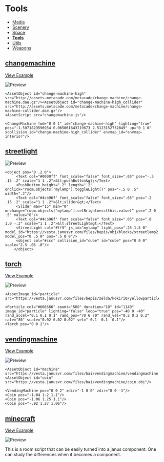 # Tools

- [Media](https://github.com/madjin/janus-custom-components/blob/master/media/index.md)
- [Scenery](https://github.com/madjin/janus-custom-components/blob/master/scenery/index.md)
- [Space](https://github.com/madjin/janus-custom-components/blob/master/space/index.md)
- [**Tools**](https://github.com/madjin/janus-custom-components/blob/master/tools/index.md)
- [Utils](https://github.com/madjin/janus-custom-components/blob/master/utils/index.md)
- [Weapons](https://github.com/madjin/janus-custom-components/blob/master/weapons/index.md)

## [changemachine](https://github.com/madjin/janus-custom-components/blob/master/tools/changemachine/changemachine.js)

[View Example](https://www.metacade.com)

![Preview](https://i.imgur.com/Mdfhf3d.jpg)

```
<AssetObject id="change-machine-high" src="http://assets.metacade.com/metacade/change-machine/change-machine.dae.gz"/><AssetObject id="change-machine-high_collider" src="http://assets.metacade.com/metacade/change-machine/change-machine-collider.dae.gz"/>
<AssetScript src="changemachine.js"/>

<ChangeMachine fwd="0 0 1" id="change-machine-high" lighting="true" pos="-1.5071823596954 0.065061643719673 2.5123152732849" up="0 1 0" xcollision_id="change-machine-high_collider" envmap_id="envmap-interior"/>
```

## [streetlight](https://github.com/madjin/janus-custom-components/blob/master/tools/streetlight/streetlight.js)

![Preview](https://i.imgur.com/NMjft9V.jpg)

```
<object pos="0 .2 0">
     <Text col="#0000ff" font_scale="false" font_size=".05" pos="-.5 .15 .2" scale="1 1 .2">&lt;pushButton&gt;</Text>
     <PushButton height=".2" length=".2" onclick="room.objects['mylamp'].toggleLight()" pos="-.5 0 .5" width=".2"/>
     <Text col="#4cb96f" font_scale="false" font_size=".05" pos=".2 .15 .2" scale="1 1 .2">&lt;slider&gt;</Text>
     <Slider max="15" min="0" onchange="room.objects['mylamp'].setBrightness(this.value)" pos=".2 0 .5" value="8"/>
     <Text col="#4cb96f" font_scale="false" font_size=".05" pos=".8 1.0 -.2" scale="1 1 .2">&lt;streetLight&gt;</Text>
     <StreetLight col="#ff5" js_id="mylamp" light_pos=".25 1.5 0" model_id="https://vesta.janusvr.com/files/bepis/obj/blocks/streetlamp2.obj.gz" model_pos="0 .5 0" pos=".5 0 0"/>
     <object col="#ccc" collision_id="cube" id="cube" pos="0 0 0" scale="2.5 .05 .8"/>
    </object>
```

## [torch](https://github.com/madjin/janus-custom-components/blob/master/tools/torch/torch.js)

[View Example](https://vesta.janusvr.com/bai/minecraft-torch-test)

![Preview](https://i.imgur.com/VqfQmC1g.jpg)

```
<AssetImage id="particle" src="https://vesta.janusvr.com/files/bepis/zelda/kokiri0/yellowparticle.png"/>

<Particle col="#666666" count="500" duration="10" id="1140" image_id="particle" lighting="false" loop="true" pos="-40 0 -40" rand_accel="0.1 0.1 0.1" rand_pos="70 6 70" rand_vel="0.2 0.2 0.2" rate="80" scale="0.02 0.02 0.02" vel="-0.1 -0.1 -0.1"/>
<Torch pos="0 0 2"/>
```

## [vendingmachine](https://github.com/madjin/janus-custom-components/blob/master/tools/vendingmachine/vendingmachine.js)

[View Example](https://vesta.janusvr.com/bai/vending-machine-test)

![Preview](https://i.imgur.com/TOvOwX9.jpg)

```
<AssetObject id="machine" src="https://vesta.janusvr.com/files/bai/vendingmachine/vendingmachine.obj"/>
<AssetObject id="coin" src="https://vesta.janusvr.com/files/bai/vendingmachine/coin.obj"/>

<VendingMachine pos="0 0 2" xdir="-1 0 0" zdir="0 0 -1"/>
<Coin pos="-1.04 1.2 1.1"/>
<Coin pos="-1.06 1.25 1.1"/>
<Coin pos="-.92 1.27 1.06"/>
```

## [minecraft](https://github.com/madjin/janus-custom-components/blob/master/tools/minecraft/minecraft2.js)

[View Example](https://vesta.janusvr.com/nazrin/minecraft-sandbox)

![Preview](https://i.imgur.com/hQMLPnc.jpg)

This is a room script that can be easily turned into a janus component. One can study the differences when it becomes a component.

